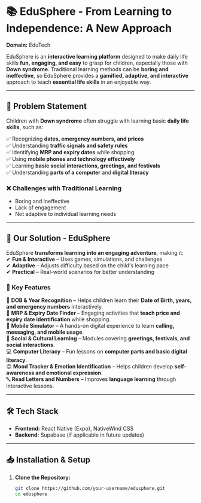 # 📚 EduSphere - From Learning to Independence: A New Approach  
**Domain:** EduTech  

EduSphere is an **interactive learning platform** designed to make daily life skills **fun, engaging, and easy** to grasp for children, especially those with **Down syndrome**. Traditional learning methods can be **boring and ineffective**, so EduSphere provides a **gamified, adaptive, and interactive** approach to teach **essential life skills** in an enjoyable way.  

---

## 🚀 Problem Statement  

Children with **Down syndrome** often struggle with learning basic **daily life skills**, such as:  

✅ Recognizing **dates, emergency numbers, and prices**  
✅ Understanding **traffic signals and safety rules**  
✅ Identifying **MRP and expiry dates** while shopping  
✅ Using **mobile phones and technology effectively**  
✅ Learning **basic social interactions, greetings, and festivals**  
✅ Understanding **parts of a computer** and **digital literacy**  

### ❌ Challenges with Traditional Learning  
- Boring and ineffective  
- Lack of engagement  
- Not adaptive to individual learning needs  

---

## 🎯 Our Solution - EduSphere  

EduSphere **transforms learning into an engaging adventure**, making it:  
✔ **Fun & Interactive** – Uses games, simulations, and challenges  
✔ **Adaptive** – Adjusts difficulty based on the child's learning pace  
✔ **Practical** – Real-world scenarios for better understanding  

### 🌟 Key Features  

🔢 **DOB & Year Recognition** – Helps children learn their **Date of Birth, years, and emergency numbers** interactively.  
🛒 **MRP & Expiry Date Finder** – Engaging activities that **teach price and expiry date identification** while shopping.  
📱 **Mobile Simulator** – A hands-on digital experience to learn **calling, messaging, and mobile usage**.  
🎉 **Social & Cultural Learning** – Modules covering **greetings, festivals, and social interactions**.  
💻 **Computer Literacy** – Fun lessons on **computer parts and basic digital literacy**.  
😊 **Mood Tracker & Emotion Identification** – Helps children develop **self-awareness and emotional expression**.  
🔤 **Read Letters and Numbers** – Improves **language learning** through interactive lessons.  

---

## 🛠 Tech Stack  

- **Frontend:** React Native (Expo), NativeWind CSS  
- **Backend:** Supabase (if applicable in future updates)  

---

## 📥 Installation & Setup  

1. **Clone the Repository:**  
   ```bash
   git clone https://github.com/your-username/edusphere.git
   cd edusphere




 
 
